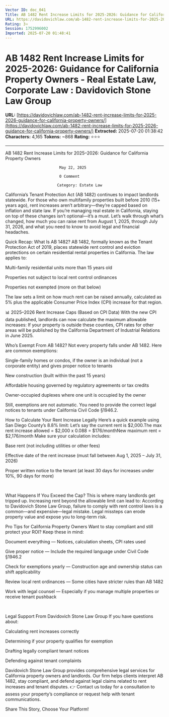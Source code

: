 ```yaml
---
Vector ID: doc_041
Title: AB 1482 Rent Increase Limits for 2025-2026: Guidance for California Property Owners - Real Estate Law, Corporate Law : Davidovich Stone Law Group
URL: https://davidovichlaw.com/ab-1482-rent-increase-limits-for-2025-2026-guidance-for-california-property-owners/
Rating: 3⭐
Session: 1752996002
Imported: 2025-07-20 01:48:41
---
```


# AB 1482 Rent Increase Limits for 2025-2026: Guidance for California Property Owners - Real Estate Law, Corporate Law : Davidovich Stone Law Group

**URL:** [https://davidovichlaw.com/ab-1482-rent-increase-limits-for-2025-2026-guidance-for-california-property-owners/](https://davidovichlaw.com/ab-1482-rent-increase-limits-for-2025-2026-guidance-for-california-property-owners/)
**Extracted:** 2025-07-20 01:38:42
**Characters:** 4,165
**Tokens:** ~868
**Rating:** ⭐⭐⭐

---


AB 1482 Rent Increase Limits for 2025–2026: Guidance for California Property Owners
 
                            May 22, 2025

                            0 Comment

                           Category: Estate Law 
California’s Tenant Protection Act (AB 1482) continues to impact landlords statewide. For those who own multifamily properties built before 2010 (15+ years ago), rent increases aren’t arbitrary—they’re capped based on inflation and state law.
If you’re managing real estate in California, staying on top of these changes isn’t optional—it’s a must. Let’s walk through what’s changed, how much you can raise rent from August 1, 2025, through July 31, 2026, and what you need to know to avoid legal and financial headaches.

Quick Recap: What Is AB 1482?
AB 1482, formally known as the Tenant Protection Act of 2019, places statewide rent control and eviction protections on certain residential rental properties in California.
The law applies to:


Multi-family residential units more than 15 years old


Properties not subject to local rent control ordinances


Properties not exempted (more on that below)


The law sets a limit on how much rent can be raised annually, calculated as 5% plus the applicable Consumer Price Index (CPI) increase for that region.

📊 2025–2026 Rent Increase Caps (Based on CPI Data)
With the new CPI data published, landlords can now calculate the maximum allowable increases:
If your property is outside these counties, CPI rates for other areas will be published by the California Department of Industrial Relations in June 2025.

Who’s Exempt From AB 1482?
Not every property falls under AB 1482. Here are common exemptions:


Single-family homes or condos, if the owner is an individual (not a corporate entity) and gives proper notice to tenants


New construction (built within the past 15 years)


Affordable housing governed by regulatory agreements or tax credits


Owner-occupied duplexes where one unit is occupied by the owner


Still, exemptions are not automatic. You need to provide the correct legal notices to tenants under California Civil Code §1946.2.

How to Calculate Your Rent Increase Legally
Here’s a quick example using San Diego County’s 8.8% limit:
Let’s say the current rent is $2,000.The max rent increase allowed = $2,000 x 0.088 = $176/monthNew maximum rent = $2,176/month
Make sure your calculation includes:


Base rent (not including utilities or other fees)


Effective date of the rent increase (must fall between Aug 1, 2025 – July 31, 2026)


Proper written notice to the tenant (at least 30 days for increases under 10%, 90 days for more)


 

What Happens If You Exceed the Cap?
This is where many landlords get tripped up. Increasing rent beyond the allowable limit can lead to:
According to Davidovich Stone Law Group, failure to comply with rent control laws is a common—and expensive—legal mistake. Legal missteps can erode property value and expose you to long-term risk.

Pro Tips for California Property Owners
Want to stay compliant and still protect your ROI? Keep these in mind:


Document everything — Notices, calculation sheets, CPI rates used


Give proper notice — Include the required language under Civil Code §1946.2


Check for exemptions yearly — Construction age and ownership status can shift applicability


Review local rent ordinances — Some cities have stricter rules than AB 1482


Work with legal counsel — Especially if you manage multiple properties or receive tenant pushback


 

Legal Support From Davidovich Stone Law Group
If you have questions about:


Calculating rent increases correctly


Determining if your property qualifies for exemption


Drafting legally compliant tenant notices


Defending against tenant complaints


Davidovich Stone Law Group provides comprehensive legal services for California property owners and landlords. Our firm helps clients interpret AB 1482, stay compliant, and defend against legal claims related to rent increases and tenant disputes.
👉 Contact us today for a consultation to assess your property’s compliance or request help with tenant communications.


Share This Story, Choose Your Platform!



